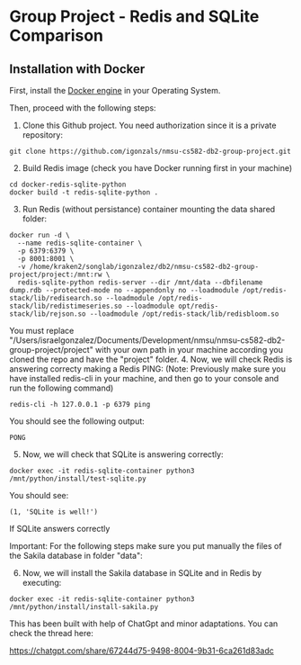 # Group Project - Redis and SQLite Comparison

## Installation with Docker

First, install the [Docker engine](https://docs.docker.com/engine/install/) in your Operating System. 

Then, proceed with the following steps:

1. Clone this Github project. You need authorization since it is a private repository:
```
git clone https://github.com/igonzals/nmsu-cs582-db2-group-project.git
```
2. Build Redis image (check you have Docker running first in your machine)
```
cd docker-redis-sqlite-python
docker build -t redis-sqlite-python .
```
3. Run Redis (without persistance) container mounting the data shared folder:
```
docker run -d \
  --name redis-sqlite-container \
  -p 6379:6379 \
  -p 8001:8001 \
  -v /home/kraken2/songlab/igonzalez/db2/nmsu-cs582-db2-group-project/project:/mnt:rw \
  redis-sqlite-python redis-server --dir /mnt/data --dbfilename dump.rdb --protected-mode no --appendonly no --loadmodule /opt/redis-stack/lib/redisearch.so --loadmodule /opt/redis-stack/lib/redistimeseries.so --loadmodule opt/redis-stack/lib/rejson.so --loadmodule /opt/redis-stack/lib/redisbloom.so
```

You must replace "/Users/israelgonzalez/Documents/Development/nmsu/nmsu-cs582-db2-group-project/project" with your own path in your machine according you cloned the repo and have the "project" folder.
4. Now, we will check Redis is answering correcty making a Redis PING:
(Note: Previously make sure you have installed redis-cli in your machine, and then go to your console and run the following command)
```
redis-cli -h 127.0.0.1 -p 6379 ping
```
You should see the following output: 
```
PONG
```
5. Now, we will check that SQLite is answering correctly:
```
docker exec -it redis-sqlite-container python3 /mnt/python/install/test-sqlite.py
```
You should see:
```
(1, 'SQLite is well!')
```
If SQLite answers correctly

Important: For the following steps make sure you put manually the files of the Sakila database in folder "data":

6. Now, we will install the Sakila database in SQLite and in Redis by executing:

```
docker exec -it redis-sqlite-container python3 /mnt/python/install/install-sakila.py
```


This has been built with help of ChatGpt and minor adaptations. You can check the thread here: 
  
https://chatgpt.com/share/67244d75-9498-8004-9b31-6ca261d83adc
